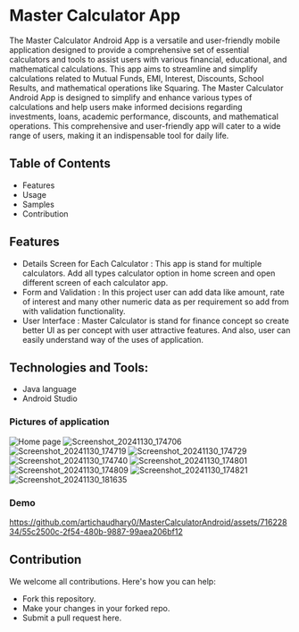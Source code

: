 # Master Calculator App

The Master Calculator Android App is a versatile and user-friendly mobile application designed to provide
a comprehensive set of essential calculators and tools to assist users with various financial, educational, and
mathematical calculations. This app aims to streamline and simplify calculations related to Mutual Funds,
EMI, Interest, Discounts, School Results, and mathematical operations like Squaring.
The Master Calculator Android App is designed to simplify and enhance various types of calculations and
help users make informed decisions regarding investments, loans, academic performance, discounts, and
mathematical operations. This comprehensive and user-friendly app will cater to a wide range of users,
making it an indispensable tool for daily life.

## Table of Contents
- Features
- Usage
- Samples
- Contribution

## Features
- Details Screen for Each Calculator :
  This app is stand for multiple calculators. Add all types
 calculator option in home screen and open different screen of each calculator app.
- Form and Validation :
  In this project user can add data like amount, rate of interest and many
  other numeric data as per requirement so add from with validation functionality.
- User Interface :
  Master Calculator is stand for finance concept so create better UI as per concept with user attractive features. And also, user can easily understand way of the uses of application.

## Technologies and Tools:
- Java language
- Android Studio

### Pictures of application 

![Home page](https://github.com/user-attachments/assets/8c046a47-ec5b-491b-b2b6-9a74e2d8fc54)
![Screenshot_20241130_174706](https://github.com/user-attachments/assets/c813c5c2-3ffb-49ab-b77f-438b9e9753bc)
![Screenshot_20241130_174719](https://github.com/user-attachments/assets/78fd7045-1c49-4f2b-b065-fad7081d0337)
![Screenshot_20241130_174729](https://github.com/user-attachments/assets/6ca93f06-ba67-4f17-beba-2fc8184e9e9e)
![Screenshot_20241130_174740](https://github.com/user-attachments/assets/71222760-2ba7-4db0-875f-b1cd8db65363)
![Screenshot_20241130_174801](https://github.com/user-attachments/assets/9af902e8-cb7e-45f0-b852-1f6747b7317c)
![Screenshot_20241130_174809](https://github.com/user-attachments/assets/04a80f7b-143c-4068-9c5b-6f2f59077a17)
![Screenshot_20241130_174821](https://github.com/user-attachments/assets/12cdcbf0-ee56-43b2-88cd-9ba2c387cfa0)
![Screenshot_20241130_181635](https://github.com/user-attachments/assets/ac87fae1-571d-4c12-b286-5a0cb5fd37c6)
 



### Demo
https://github.com/artichaudhary0/MasterCalculatorAndroid/assets/71622834/55c2500c-2f54-480b-9887-99aea206bf12

## Contribution
We welcome all contributions. Here's how you can help:

- Fork this repository.
- Make your changes in your forked repo.
- Submit a pull request here.
